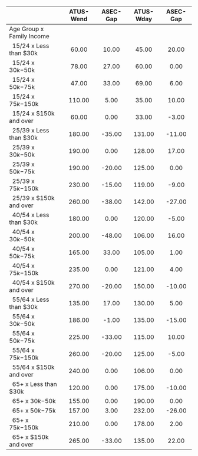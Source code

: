 
|                      |    ATUS-Wend |     ASEC-Gap |    ATUS-Wday |     ASEC-Gap |
| -------------------- | :----------: | :----------: | :----------: | :----------: |
| Age Group x Family Income |              |              |              |              |
| &nbsp;&nbsp;15/24 x Less than $30k |        60.00 |        10.00 |        45.00 |        20.00 |
| &nbsp;&nbsp;15/24 x $30k-$50k |        78.00 |        27.00 |        60.00 |         0.00 |
| &nbsp;&nbsp;15/24 x $50k-$75k |        47.00 |        33.00 |        69.00 |         6.00 |
| &nbsp;&nbsp;15/24 x $75k-$150k |       110.00 |         5.00 |        35.00 |        10.00 |
| &nbsp;&nbsp;15/24 x $150k and over |        60.00 |         0.00 |        33.00 |        -3.00 |
| &nbsp;&nbsp;25/39 x Less than $30k |       180.00 |       -35.00 |       131.00 |       -11.00 |
| &nbsp;&nbsp;25/39 x $30k-$50k |       190.00 |         0.00 |       128.00 |        17.00 |
| &nbsp;&nbsp;25/39 x $50k-$75k |       190.00 |       -20.00 |       125.00 |         0.00 |
| &nbsp;&nbsp;25/39 x $75k-$150k |       230.00 |       -15.00 |       119.00 |        -9.00 |
| &nbsp;&nbsp;25/39 x $150k and over |       260.00 |       -38.00 |       142.00 |       -27.00 |
| &nbsp;&nbsp;40/54 x Less than $30k |       180.00 |         0.00 |       120.00 |        -5.00 |
| &nbsp;&nbsp;40/54 x $30k-$50k |       200.00 |       -48.00 |       106.00 |        16.00 |
| &nbsp;&nbsp;40/54 x $50k-$75k |       165.00 |        33.00 |       105.00 |         1.00 |
| &nbsp;&nbsp;40/54 x $75k-$150k |       235.00 |         0.00 |       121.00 |         4.00 |
| &nbsp;&nbsp;40/54 x $150k and over |       270.00 |       -20.00 |       150.00 |       -10.00 |
| &nbsp;&nbsp;55/64 x Less than $30k |       135.00 |        17.00 |       130.00 |         5.00 |
| &nbsp;&nbsp;55/64 x $30k-$50k |       186.00 |        -1.00 |       135.00 |       -15.00 |
| &nbsp;&nbsp;55/64 x $50k-$75k |       225.00 |       -33.00 |       115.00 |        10.00 |
| &nbsp;&nbsp;55/64 x $75k-$150k |       260.00 |       -20.00 |       125.00 |        -5.00 |
| &nbsp;&nbsp;55/64 x $150k and over |       240.00 |         0.00 |       106.00 |         0.00 |
| &nbsp;&nbsp;65+ x Less than $30k |       120.00 |         0.00 |       175.00 |       -10.00 |
| &nbsp;&nbsp;65+ x $30k-$50k |       155.00 |         0.00 |       190.00 |         0.00 |
| &nbsp;&nbsp;65+ x $50k-$75k |       157.00 |         3.00 |       232.00 |       -26.00 |
| &nbsp;&nbsp;65+ x $75k-$150k |       210.00 |         0.00 |       178.00 |         2.00 |
| &nbsp;&nbsp;65+ x $150k and over |       265.00 |       -33.00 |       135.00 |        22.00 |

